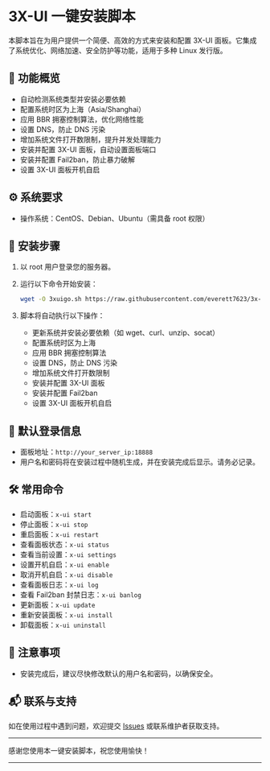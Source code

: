 # 3X-UI 一键安装脚本

本脚本旨在为用户提供一个简便、高效的方式来安装和配置 3X-UI 面板。它集成了系统优化、网络加速、安全防护等功能，适用于多种 Linux 发行版。

## 📌 功能概览

* 自动检测系统类型并安装必要依赖
* 配置系统时区为上海（Asia/Shanghai）
* 应用 BBR 拥塞控制算法，优化网络性能
* 设置 DNS，防止 DNS 污染
* 增加系统文件打开数限制，提升并发处理能力
* 安装并配置 3X-UI 面板，自动设置面板端口
* 安装并配置 Fail2ban，防止暴力破解
* 设置 3X-UI 面板开机自启

## ⚙️ 系统要求

* 操作系统：CentOS、Debian、Ubuntu（需具备 root 权限）

## 🚀 安装步骤

1. 以 root 用户登录您的服务器。
2. 运行以下命令开始安装：

   ```bash
   wget -O 3xuigo.sh https://raw.githubusercontent.com/everett7623/3x-ui-go/main/3xuigo.sh && chmod +x 3xuigo.sh && ./3xuigo.sh
   ```

3. 脚本将自动执行以下操作：

   * 更新系统并安装必要依赖（如 wget、curl、unzip、socat）
   * 配置系统时区为上海
   * 应用 BBR 拥塞控制算法
   * 设置 DNS，防止 DNS 污染
   * 增加系统文件打开数限制
   * 安装并配置 3X-UI 面板
   * 安装并配置 Fail2ban
   * 设置 3X-UI 面板开机自启

## 🔐 默认登录信息

* 面板地址：`http://your_server_ip:18888`
* 用户名和密码将在安装过程中随机生成，并在安装完成后显示。请务必记录。

## 🛠️ 常用命令

* 启动面板：`x-ui start`
* 停止面板：`x-ui stop`
* 重启面板：`x-ui restart`
* 查看面板状态：`x-ui status`
* 查看当前设置：`x-ui settings`
* 设置开机自启：`x-ui enable`
* 取消开机自启：`x-ui disable`
* 查看面板日志：`x-ui log`
* 查看 Fail2ban 封禁日志：`x-ui banlog`
* 更新面板：`x-ui update`
* 重新安装面板：`x-ui install`
* 卸载面板：`x-ui uninstall`

## 📄 注意事项

* 安装完成后，建议尽快修改默认的用户名和密码，以确保安全。

## 📬 联系与支持

如在使用过程中遇到问题，欢迎提交 [Issues](https://github.com/everett7623/3x-ui-go/issues) 或联系维护者获取支持。

---

感谢您使用本一键安装脚本，祝您使用愉快！

---
